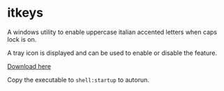 # itkeys
A windows utility to enable uppercase italian accented letters when caps lock is on.

A tray icon is displayed and can be used to enable or disable the feature.

[Download here](dist/itkeys.exe)

Copy the executable to `shell:startup` to autorun.
